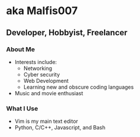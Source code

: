 # aka Malfis007

## Developer, Hobbyist, Freelancer

### About Me
- Interests include:
	- Networking
	- Cyber security
	- Web Development
	- Learning new and obscure coding languages
- Music and movie enthusiast

### What I Use
- Vim is my main text editor
- Python, C/C++, Javascript, and Bash
